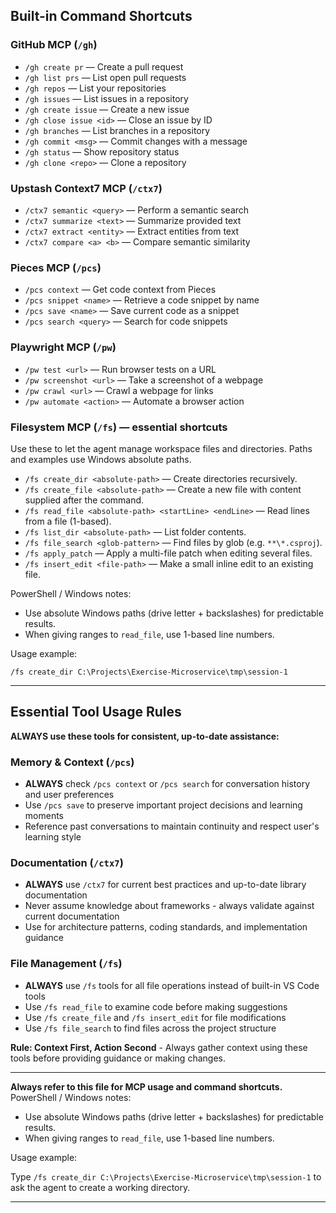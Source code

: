 ## Built-in Command Shortcuts

### GitHub MCP (`/gh`)

- `/gh create pr` — Create a pull request
- `/gh list prs` — List open pull requests
- `/gh repos` — List your repositories
- `/gh issues` — List issues in a repository
- `/gh create issue` — Create a new issue
- `/gh close issue <id>` — Close an issue by ID
- `/gh branches` — List branches in a repository
- `/gh commit <msg>` — Commit changes with a message
- `/gh status` — Show repository status
- `/gh clone <repo>` — Clone a repository

### Upstash Context7 MCP (`/ctx7`)

- `/ctx7 semantic <query>` — Perform a semantic search
- `/ctx7 summarize <text>` — Summarize provided text
- `/ctx7 extract <entity>` — Extract entities from text
- `/ctx7 compare <a> <b>` — Compare semantic similarity

### Pieces MCP (`/pcs`)

- `/pcs context` — Get code context from Pieces
- `/pcs snippet <name>` — Retrieve a code snippet by name
- `/pcs save <name>` — Save current code as a snippet
- `/pcs search <query>` — Search for code snippets

### Playwright MCP (`/pw`)

- `/pw test <url>` — Run browser tests on a URL
- `/pw screenshot <url>` — Take a screenshot of a webpage
- `/pw crawl <url>` — Crawl a webpage for links
- `/pw automate <action>` — Automate a browser action

### Filesystem MCP (`/fs`) — essential shortcuts

Use these to let the agent manage workspace files and directories. Paths and examples use Windows absolute paths.

- `/fs create_dir <absolute-path>` — Create directories recursively.
- `/fs create_file <absolute-path>` — Create a new file with content supplied after the command.
- `/fs read_file <absolute-path> <startLine> <endLine>` — Read lines from a file (1-based).
- `/fs list_dir <absolute-path>` — List folder contents.
- `/fs file_search <glob-pattern>` — Find files by glob (e.g. `**\*.csproj`).
- `/fs apply_patch` — Apply a multi-file patch when editing several files.
- `/fs insert_edit <file-path>` — Make a small inline edit to an existing file.

PowerShell / Windows notes:

- Use absolute Windows paths (drive letter + backslashes) for predictable results.
- When giving ranges to `read_file`, use 1-based line numbers.

Usage example:

`/fs create_dir C:\Projects\Exercise-Microservice\tmp\session-1`

---

## Essential Tool Usage Rules

**ALWAYS use these tools for consistent, up-to-date assistance:**

### Memory & Context (`/pcs`)
- **ALWAYS** check `/pcs context` or `/pcs search` for conversation history and user preferences
- Use `/pcs save` to preserve important project decisions and learning moments
- Reference past conversations to maintain continuity and respect user's learning style

### Documentation (`/ctx7`)
- **ALWAYS** use `/ctx7` for current best practices and up-to-date library documentation
- Never assume knowledge about frameworks - always validate against current documentation
- Use for architecture patterns, coding standards, and implementation guidance

### File Management (`/fs`)
- **ALWAYS** use `/fs` tools for all file operations instead of built-in VS Code tools
- Use `/fs read_file` to examine code before making suggestions
- Use `/fs create_file` and `/fs insert_edit` for file modifications
- Use `/fs file_search` to find files across the project structure

**Rule: Context First, Action Second** - Always gather context using these tools before providing guidance or making changes.

---

**Always refer to this file for MCP usage and command shortcuts.**
PowerShell / Windows notes:

- Use absolute Windows paths (drive letter + backslashes) for predictable results.
- When giving ranges to `read_file`, use 1-based line numbers.

Usage example:

Type `/fs create_dir C:\Projects\Exercise-Microservice\tmp\session-1` to ask the agent to create a working directory.

---
